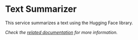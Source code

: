 # Text Summarizer

This service summarizes a text using the Hugging Face library.

_Check the [related documentation](https://swiss-ai-center.github.io/swiss-ai-center/reference/text-summarizer) for more information._